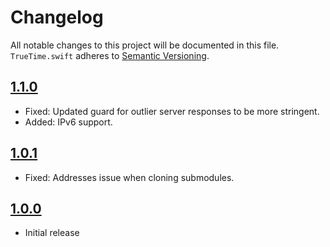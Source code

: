 # Changelog

All notable changes to this project will be documented in this file.
`TrueTime.swift` adheres to [Semantic Versioning](http://semver.org/).

## [1.1.0](https://github.com/instacart/TrueTime.swift/releases/tag/1.1.0)

- Fixed: Updated guard for outlier server responses to be more stringent.
- Added: IPv6 support.

## [1.0.1](https://github.com/instacart/TrueTime.swift/releases/tag/1.0.1)

- Fixed: Addresses issue when cloning submodules.

## [1.0.0](https://github.com/instacart/TrueTime.swift/releases/tag/1.0.0)

- Initial release
